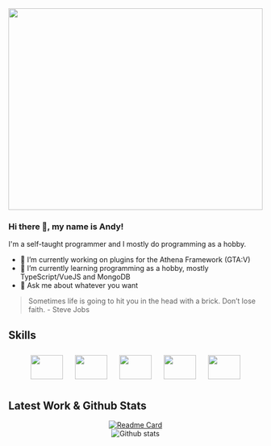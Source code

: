 <div align="center">
  <img src="https://cdn.discordapp.com/attachments/896779950051434567/992315786494484490/hmbanner.gif" width="100%" height="400px">
</div>

### Hi there 👋, my name is Andy!
I'm a self-taught programmer and I mostly do programming as a hobby. 

- 🔭 I’m currently working on plugins for the Athena Framework (GTA:V) 
- 🌱 I’m currently learning programming as a hobby, mostly TypeScript/VueJS and MongoDB
- 💬 Ask me about whatever you want 

> Sometimes life is going to hit you in the head with a brick. Don’t lose faith. - Steve Jobs

## Skills
<div align="center">
  <img src="https://cdn.jsdelivr.net/gh/devicons/devicon/icons/typescript/typescript-original.svg" style="width: 64px; height: 48px; margin: 10px;"/>
  <img src="https://cdn.jsdelivr.net/gh/devicons/devicon/icons/javascript/javascript-original.svg" style="width: 64px; height: 48px; margin: 10px;"/>
  <img src="https://cdn.jsdelivr.net/gh/devicons/devicon/icons/mongodb/mongodb-original-wordmark.svg" style="width: 64px; height: 48px; margin: 10px;"/>
  <img src="https://cdn.jsdelivr.net/gh/devicons/devicon/icons/vuejs/vuejs-original-wordmark.svg" style="width: 64px; height: 48px; margin: 10px;"/>
  <img src="https://cdn.jsdelivr.net/gh/devicons/devicon/icons/git/git-plain-wordmark.svg" style="width: 64px; height: 48px; margin: 10px;"/>
</div>

## Latest Work & Github Stats
<div align="center">
  <a href="https://github.com/Booster1212/open-source-shop">
    <img src="https://github-readme-stats.vercel.app/api/pin/?username=Booster1212&repo=open-source-shop&theme=dark&hide_border=true" alt="Readme Card"/>
  </a>
</div>

<div align="center">
  <img src="https://github-readme-stats.vercel.app/api?username=Booster1212&show_icons=true&theme=dark&hide_border=true&border_radius=10px" alt="Github stats"/>
</div>
